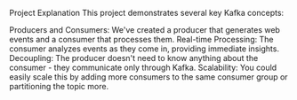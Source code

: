 Project Explanation
This project demonstrates several key Kafka concepts:

Producers and Consumers: We've created a producer that generates web events and a consumer that processes them.
Real-time Processing: The consumer analyzes events as they come in, providing immediate insights.
Decoupling: The producer doesn't need to know anything about the consumer - they communicate only through Kafka.
Scalability: You could easily scale this by adding more consumers to the same consumer group or partitioning the topic more.